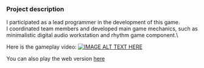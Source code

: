 ### Project description

I participated as a lead programmer in the development of this game.\
I coordinated team members and developed main game mechanics, such as minimalistic digital audio workstation and rhythm game component.\

Here is the gameplay video:
[![IMAGE ALT TEXT HERE](http://img.youtube.com/vi/fPZf_1fDeAg/0.jpg)](http://www.youtube.com/watch?v=fPZf_1fDeAgw)

You can also play the web version [here](https://toxazol.itch.io/musician-of-the-flying-archipelago)
